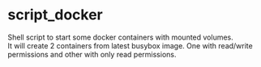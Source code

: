 # script_docker
Shell script to start some docker containers with mounted volumes. \
It will create 2 containers from latest busybox image. One with read/write permissions and other with only read permissions.
